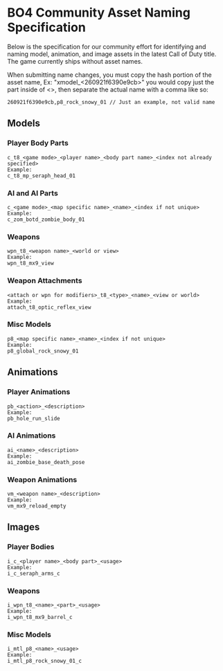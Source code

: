 BO4 Community Asset Naming Specification
====
Below is the specification for our community effort for identifying and naming model, animation, and image assets in the latest Call of Duty title. The game currently ships without asset names.

When submitting name changes, you must copy the hash portion of the asset name, Ex: "xmodel_<260921f6390e9cb>" you would copy just the part inside of <>, then separate the actual name with a comma like so:

```
260921f6390e9cb,p8_rock_snowy_01 // Just an example, not valid name
```

## Models

### Player Body Parts
```
c_t8_<game mode>_<player name>_<body part name>_<index not already specified>
Example:
c_t8_mp_seraph_head_01
```
### AI and AI Parts
```
c_<game mode>_<map specific name>_<name>_<index if not unique>
Example:
c_zom_botd_zombie_body_01
```
### Weapons
```
wpn_t8_<weapon name>_<world or view>
Example:
wpn_t8_mx9_view
```
### Weapon Attachments
```
<attach or wpn for modifiers>_t8_<type>_<name>_<view or world>
Example:
attach_t8_optic_reflex_view
```
### Misc Models
```
p8_<map specific name>_<name>_<index if not unique>
Example:
p8_global_rock_snowy_01
```

## Animations

### Player Animations
```
pb_<action>_<description>
Example:
pb_hole_run_slide
```
### AI Animations
```
ai_<name>_<description>
Example:
ai_zombie_base_death_pose
```
### Weapon Animations
```
vm_<weapon name>_<description>
Example:
vm_mx9_reload_empty
```

## Images

### Player Bodies
```
i_c_<player name>_<body part>_<usage>
Example:
i_c_seraph_arms_c
```
### Weapons
```
i_wpn_t8_<name>_<part>_<usage>
Example:
i_wpn_t8_mx9_barrel_c
```
### Misc Models
```
i_mtl_p8_<name>_<usage>
Example:
i_mtl_p8_rock_snowy_01_c
```